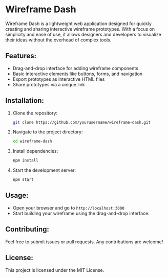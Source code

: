 # Wireframe Dash

Wireframe Dash is a lightweight web application designed for quickly creating and sharing interactive wireframe prototypes. With a focus on simplicity and ease of use, it allows designers and developers to visualize their ideas without the overhead of complex tools.

## Features:
- Drag-and-drop interface for adding wireframe components
- Basic interactive elements like buttons, forms, and navigation
- Export prototypes as interactive HTML files
- Share prototypes via a unique link

## Installation:
1. Clone the repository:
   ```bash
   git clone https://github.com/yourusername/wireframe-dash.git
   ```
2. Navigate to the project directory:
   ```bash
   cd wireframe-dash
   ```
3. Install dependencies:
   ```bash
   npm install
   ```
4. Start the development server:
   ```bash
   npm start
   ```

## Usage:
- Open your browser and go to `http://localhost:3000`
- Start building your wireframe using the drag-and-drop interface.

## Contributing:
Feel free to submit issues or pull requests. Any contributions are welcome!

## License:
This project is licensed under the MIT License.
